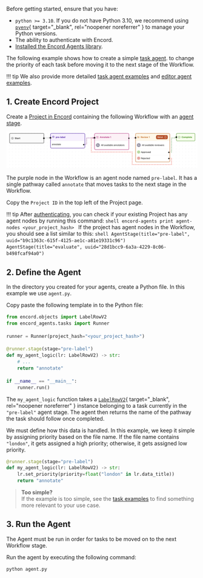 Before getting started, ensure that you have:

* `python >= 3.10`. If you do not have Python 3.10, we recommend using [`pyenv`](https://github.com/pyenv/pyenv){ target="\_blank", rel="noopener noreferrer" } to manage your Python versions.
* The ability to authenticate with Encord.
* [Installed the Encord Agents library](./installation.md).

The following example shows how to create a simple [task agent](task_agents/index.md).
to change the priority of each task before moving it to the next stage of the Workflow.

!!! tip
    We also provide more detailed [task agent examples](notebooks/task_agent_set_priority.ipynb) and [editor agent examples](editor_agents/examples/index.md).


## 1. Create Encord Project

Create a [Project in Encord](https://docs.encord.com/platform-documentation/Annotate/annotate-projects/annotate-create-projects) containing the following Workflow with an [agent stage](https://docs.encord.com/platform-documentation/Annotate/annotate-projects/annotate-workflows-and-templates#agent).

![Project Workflow](assets/project-workflow.png)

The purple node in the Workflow is an agent node named `pre-label`. It has a single pathway called `annotate` that moves tasks to the next stage in the Workflow.

Copy the `Project ID` in the top left of the Project page.

!!! tip
    After [authenticating](./authentication.md), you can check if your existing Project has any agent nodes by running this command:
    ```shell
    encord-agents print agent-nodes <your_project_hash>
    ```
    If the project has agent nodes in the Workflow, you should see a list similar to this:
    ```shell
    AgentStage(title="pre-label", uuid="b9c1363c-615f-4125-ae1c-a81e19331c96")
    AgentStage(title="evaluate", uuid="28d1bcc9-6a3a-4229-8c06-b498fcaf94a0")
    ```

## 2. Define the Agent

In the directory you created for your agents, create a Python file. In this example we use `agent.py`.

Copy paste the following template in to the Python file:

```python title="agent.py"
from encord.objects import LabelRowV2
from encord_agents.tasks import Runner

runner = Runner(project_hash="<your_project_hash>")

@runner.stage(stage="pre-label")
def my_agent_logic(lr: LabelRowV2) -> str:
    # ...
    return "annotate"

if __name__ == "__main__":
    runner.run()
```

The `my_agent_logic` function takes a [`LabelRowV2`][lrv2-class]{ target="\_blank", rel="noopener noreferrer" } instance belonging to a task currently in the `"pre-label"` agent stage. The agent then returns the name of the pathway the task should follow once completed.  

We must define how this data is handled. In this example, we keep it simple by assigning priority based on the file name. If the file name contains `"london"`, it gets assigned a high priority; otherwise, it gets assigned low priority.  

```python
@runner.stage(stage="pre-label")
def my_agent_logic(lr: LabelRowV2) -> str:
    lr.set_priority(priority=float("london" in lr.data_title))
    return "annotate"
```

> **Too simple?**  
> If the example is too simple, see the [task examples](task_agents/index.md)
> to find something more relevant to your use case.

## 3. Run the Agent

The Agent must be run in order for tasks to be moved on to the next Workflow stage.

Run the agent by executing the following command:

```shell
python agent.py
```

[docs-workflow-project]: https://docs.encord.com/sdk-documentation/projects-sdk/sdk-workflow-projects#workflow-projects
[docs-workflow-agent]: https://docs.encord.com/platform-documentation/Annotate/annotate-projects/annotate-workflows-and-templates#agent
[docs-create-project]: https://docs.encord.com/platform-documentation/Annotate/annotate-projects/annotate-create-projects
[lrv2-class]: https://docs.encord.com/sdk-documentation/sdk-references/LabelRowV2
